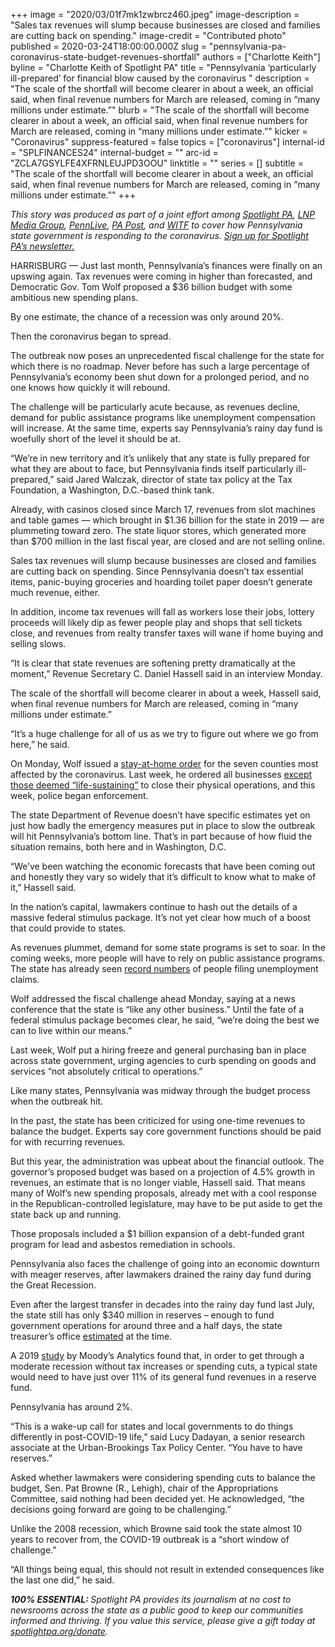 +++
image = "2020/03/01f7mk1zwbrcz460.jpeg"
image-description = "Sales tax revenues will slump because businesses are closed and families are cutting back on spending."
image-credit = "Contributed photo"
published = 2020-03-24T18:00:00.000Z
slug = "pennsylvania-pa-coronavirus-state-budget-revenues-shortfall"
authors = ["Charlotte Keith"]
byline = "Charlotte Keith of Spotlight PA"
title = "Pennsylvania ‘particularly ill-prepared’ for financial blow caused by the coronavirus "
description = "The scale of the shortfall will become clearer in about a week, an official said, when final revenue numbers for March are released, coming in “many millions under estimate.”"
blurb = "The scale of the shortfall will become clearer in about a week, an official said, when final revenue numbers for March are released, coming in “many millions under estimate.”"
kicker = "Coronavirus"
suppress-featured = false
topics = ["coronavirus"]
internal-id = "SPLFINANCES24"
internal-budget = ""
arc-id = "ZCLA7GSYLFE4XFRNLEUJPD3OOU"
linktitle = ""
series = []
subtitle = "The scale of the shortfall will become clearer in about a week, an official said, when final revenue numbers for March are released, coming in “many millions under estimate.”"
+++

<i>This story was produced as part of a joint effort among </i><a href="https://www.spotlightpa.org/"><i>Spotlight PA</i></a><i>, </i><a href="https://lancasteronline.com/"><i>LNP Media Group</i></a><i>, </i><a href="https://www.pennlive.com/"><i>PennLive</i></a><i>, </i><a href="https://papost.org/"><i>PA Post</i></a><i>, and </i><a href="https://www.witf.org/"><i>WITF</i></a><i> to cover how Pennsylvania state government is responding to the coronavirus. </i><a href="https://www.spotlightpa.org/newsletters"><i>Sign up for Spotlight PA’s newsletter.</i></a>

HARRISBURG — Just last month, Pennsylvania’s finances were finally on an upswing again. Tax revenues were coming in higher than forecasted, and Democratic Gov. Tom Wolf proposed a $36 billion budget with some ambitious new spending plans.

By one estimate, the chance of a recession was only around 20%.

Then the coronavirus began to spread.

The outbreak now poses an unprecedented fiscal challenge for the state for which there is no roadmap. Never before has such a large percentage of Pennsylvania’s economy been shut down for a prolonged period, and no one knows how quickly it will rebound.

The challenge will be particularly acute because, as revenues decline, demand for public assistance programs like unemployment compensation will increase. At the same time, experts say Pennsylvania’s rainy day fund is woefully short of the level it should be at.

“We’re in new territory and it’s unlikely that any state is fully prepared for what they are about to face, but Pennsylvania finds itself particularly ill-prepared,” said Jared Walczak, director of state tax policy at the Tax Foundation, a Washington, D.C.-based think tank.

Already, with casinos closed since March 17, revenues from slot machines and table games — which brought in $1.36 billion for the state in 2019 — are plummeting toward zero. The state liquor stores, which generated more than $700 million in the last fiscal year, are closed and are not selling online.

<script src="https://www.spotlightpa.org/embed.js" async></script><div data-spl-embed-version="1" data-spl-src="https://www.spotlightpa.org/embeds/donate/"></div>

Sales tax revenues will slump because businesses are closed and families are cutting back on spending. Since Pennsylvania doesn’t tax essential items, panic-buying groceries and hoarding toilet paper doesn’t generate much revenue, either.

In addition, income tax revenues will fall as workers lose their jobs, lottery proceeds will likely dip as fewer people play and shops that sell tickets close, and revenues from realty transfer taxes will wane if home buying and selling slows.

“It is clear that state revenues are softening pretty dramatically at the moment,” Revenue Secretary C. Daniel Hassell said in an interview Monday.

The scale of the shortfall will become clearer in about a week, Hassell said, when final revenue numbers for March are released, coming in “many millions under estimate.”

“It’s a huge challenge for all of us as we try to figure out where we go from here,” he said.

On Monday, Wolf issued a <a href="https://www.spotlightpa.org/news/2020/03/pennsylvania-coronavirus-stay-at-home-order-tom-wolf/">stay-at-home order</a> for the seven counties most affected by the coronavirus. Last week, he ordered all businesses <a href="https://www.spotlightpa.org/news/2020/03/wolf-coronavirus-shutdown-businesses/">except those deemed “life-sustaining”</a> to close their physical operations, and this week, police began enforcement.

The state Department of Revenue doesn’t have specific estimates yet on just how badly the emergency measures put in place to slow the outbreak will hit Pennsylvania’s bottom line. That’s in part because of how fluid the situation remains, both here and in Washington, D.C.

“We’ve been watching the economic forecasts that have been coming out and honestly they vary so widely that it’s difficult to know what to make of it,” Hassell said.

In the nation’s capital, lawmakers continue to hash out the details of a massive federal stimulus package. It’s not yet clear how much of a boost that could provide to states.

As revenues plummet, demand for some state programs is set to soar. In the coming weeks, more people will have to rely on public assistance programs. The state has already seen <a href="https://www.inquirer.com/health/coronavirus/spl/pennsylvania-new-jersey-unemployment-surge-coronavirus-20200319.html">record numbers</a> of people filing unemployment claims.

Wolf addressed the fiscal challenge ahead Monday, saying at a news conference that the state is “like any other business.” Until the fate of a federal stimulus package becomes clear, he said, “we’re doing the best we can to live within our means.”

Last week, Wolf put a hiring freeze and general purchasing ban in place across state government, urging agencies to curb spending on goods and services “not absolutely critical to operations.”

Like many states, Pennsylvania was midway through the budget process when the outbreak hit.

<script src="https://www.spotlightpa.org/embed.js" async></script><div data-spl-embed-version="1" data-spl-src="https://www.spotlightpa.org/embeds/newsletter/"></div>

In the past, the state has been criticized for using one-time revenues to balance the budget. Experts say core government functions should be paid for with recurring revenues.

But this year, the administration was upbeat about the financial outlook. The governor’s proposed budget was based on a projection of 4.5% growth in revenues, an estimate that is no longer viable, Hassell said. That means many of Wolf’s new spending proposals, already met with a cool response in the Republican-controlled legislature, may have to be put aside to get the state back up and running.

Those proposals included a $1 billion expansion of a debt-funded grant program for lead and asbestos remediation in schools.

Pennsylvania also faces the challenge of going into an economic downturn with meager reserves, after lawmakers drained the rainy day fund during the Great Recession.

Even after the largest transfer in decades into the rainy day fund last July, the state still has only $340 million in reserves – enough to fund government operations for around three and a half days, the state treasurer’s office <a href="https://www.patreasury.gov/pdf/Treasury-Notes-RDF.pdf">estimated</a> at the time.

A 2019 <a href="https://www.moodysanalytics.com/-/media/article/2019/stress-testing-states-2019.pdf">study</a> by Moody’s Analytics found that, in order to get through a moderate recession without tax increases or spending cuts, a typical state would need to have just over 11% of its general fund revenues in a reserve fund.

Pennsylvania has around 2%.

“This is a wake-up call for states and local governments to do things differently in post-COVID-19 life,” said Lucy Dadayan, a senior research associate at the Urban-Brookings Tax Policy Center. “You have to have reserves.”

Asked whether lawmakers were considering spending cuts to balance the budget, Sen. Pat Browne (R., Lehigh), chair of the Appropriations Committee, said nothing had been decided yet. He acknowledged, “the decisions going forward are going to be challenging.”

Unlike the 2008 recession, which Browne said took the state almost 10 years to recover from, the COVID-19 outbreak is a “short window of challenge.”

“All things being equal, this should not result in extended consequences like the last one did,” he said.

<i><b>100% ESSENTIAL: </b></i><i>Spotlight PA provides its journalism at no cost to newsrooms across the state as a public good to keep our communities informed and thriving. If you value this service, please give a gift today at </i><a href="https://www.spotlightpa.org/donate"><i>spotlightpa.org/donate</i></a><i>.</i>

<script src="https://www.spotlightpa.org/embed.js" async></script><div data-spl-embed-version="1" data-spl-src="https://www.spotlightpa.org/embeds/tips/?tip_text=Do%20you%20have%20a%20tip%20about%20%3Cb%3Ehow%20Pa.'s%20government%20is%20responding%20to%20the%20coronavirus%3C%2Fb%3E%3F%20Tell%20us."></div>
